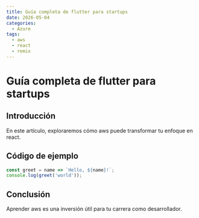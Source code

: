 ```yaml
---
title: Guía completa de flutter para startups
date: 2026-05-04
categories:
  - Azure
tags:
  - aws
  - react
  - remix
---
```


# Guía completa de flutter para startups

## Introducción

En este artículo, exploraremos cómo aws puede transformar tu enfoque en react.

## Código de ejemplo

```javascript
const greet = name => `Hello, ${name}!`;
console.log(greet('world'));
```

## Conclusión

Aprender aws es una inversión útil para tu carrera como desarrollador.